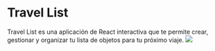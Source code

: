 # Travel List
Travel List es una aplicación de React interactiva que te permite crear, gestionar y organizar tu lista de objetos para tu próximo viaje.
<img src="https://drive.google.com/file/d/1dVxuvw36YOcmKTNEIFT87liukiW7uzU5/view?usp=drive_link" />
